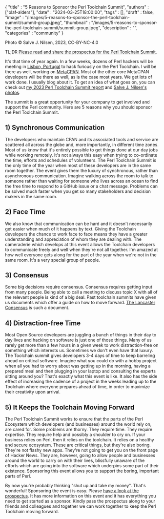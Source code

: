 
  {
    "title"       : "5 Reasons to Sponsor the Perl Toolchain Summit",
    "authors"     : ["olaf-alders"],
    "date"        : "2024-03-25T18:00:00",
    "tags"        : [],
    "draft"       : false,
    "image"       : "/images/5-reasons-to-sponsor-the-perl-toolchain-summit/summit-group.jpeg",
    "thumbnail"   : "/images/5-reasons-to-sponsor-the-perl-toolchain-summit/summit-group.jpeg",
    "description" : "",
    "categories"  : "community"
  }

Photo © Salve J. Nilsen, 2023, CC-BY-NC-4.0

TL;DR [Please read and share the
prospectus for the Perl Toolchain Summit](https://perltoolchainsummit.org/pts2024/PTS2024-Sponsor-Prospectus.pdf).

It's that time of year again. In a few weeks, dozens of Perl hackers will be
meeting in [Lisbon,
Portugal](https://blogs.perl.org/users/book/2024/02/announcing-the-perl-toolchain-summit-in-2024.html)
to hack furiously on the Perl Toolchain. I will be there as well, working on
[MetaCPAN](https://metacpan.org). Most of the other core MetaCPAN developers
will be there as well, as is the case most years. We get lots of work done. I
usually blog about it. To get an idea of what goes on, you can check out [my
2023 Perl Toolchain Summit
report](https://www.olafalders.com/2023/05/01/how-i-spent-my-perl-toolchain-summit-v2023/)
and [Salve J. Nilsen's
photos](https://code.foo.no/2023/05/05/perl-toolchain-summit-2023-in-pictures/).

The summit is a great opportunity for your company to get involved and support
the Perl community. Here are 5 reasons why you should sponsor the Perl
Toolchain Summit.

## 1) Synchronous Communication

The developers who maintain CPAN and its associated tools and service are
scattered all across the globe and, more importantly, in different time zones.
Most of us know that it's entirely possible to get things done at our day jobs
while working remotely. It's not always this easy when trying to co-ordinate
the time, efforts and schedules of volunteers. The Perl Toolchain Summit is the
only time of the year when most of these developers are in the same room
together. The event gives them the luxury of synchronous, rather than
asynchronous communication. Imagine walking across the room to talk to someone
rather than waiting for someone who lives across an ocean to find the free time
to respond to a GitHub issue or a chat message. Problems can be solved much
faster when you get so many stakeholders and decision makers in the same room.

## 2) Face Time

We also know that communication can be hard and it doesn't necessarily get
easier when much of it happens by text. Giving the Toolchain developers the
chance to work face to face means they have a greater understanding and
appreciation of whom they are dealing with. The cameraderie which develops at
this event allows the Toolchain developers to communicate freely and well when
they're not all together. I'm amazed at how well everyone gets along for the
part of the year when we're not in the same room. It's a very special group of
people.

## 3) Consensus

Some big decisions require consensus. Consensus requires getting input from
many people. Being able to call a meeting to discuss topic X with all of the
relevant people is kind of a big deal. Past toolchain summits have given us
documents which offer a guide on how to move forward. [The Lancaster
Consensus](https://github.com/Perl-Toolchain-Gang/toolchain-site/blob/master/lancaster-consensus.md)
is such a document.

## 4) Distraction-free Time

Most Open Source developers are juggling a bunch of things in their day to day
lives and hacking on software is just one of those things. Many of us rarely
get more than a few hours in a given week to work distraction-free on something
which interests us. Sometimes we don't even have that luxury. The Toolchain
summit gives developers 3-4 days of time to keep barreling ahead on critical
software. Imagine what you could do with a hobby project when all you had to
worry about was getting up in the morning, having a prepared meal and then
plugging in your laptop and consulting the experts sitting around you? That's
exactly what this event is like. It also has the side effect of increasing the
cadence of a project in the weeks leading up to the Toolchain where everyone
prepares ahead of time, in order to maximize their creativity upon arrival.

## 5) It Keeps the Toolchain Moving Forward

The Perl Toolchain Summit works to ensure that the parts of the Perl Ecosystem
which developers (and businesses) around the world rely on, are cared for.
Some problems are thorny. They require time. They require expertise. They
require help and possibly a shoulder to cry on. If your business relies on
Perl, then it relies on the toolchain. It relies on a healthy and secure
ecosystem. These are critical things, but they're also boring. They're not
flashy new apps. They're not going to get you on the front page of Hacker News.
They are, however, going to allow people and businesses around the world to
carry on with their lives, blissfully unaware of the efforts which are going
into the software which underpins some part of their existence. Sponsoring this
event allows you to support the boring, important parts of Perl.

By now you're probably thinking "shut up and take my money". That's wonderful!
Sponsoring the event is easy. Please [have a look at the
prospectus](https://perltoolchainsummit.org/pts2024/PTS2024-Sponsor-Prospectus.pdf).
It has more information on this event and it has everything you need to get
started as a sponsor. Kindly pass the prospectus along to your friends and
colleagues and together we can work together to keep the Perl Toolchain moving
forward.
